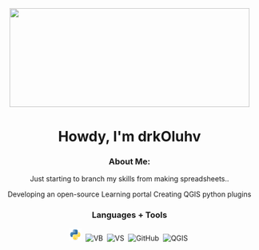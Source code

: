 <div id="header" align="center">
  <img src="https://i.giphy.com/media/iFkHQLzYA09Zm/giphy.webp" width="480" height="198"/>

  # Howdy, I'm drkOluhv


### About Me:
Just starting to branch my skills from making spreadsheets..

Developing an open-source Learning portal
Creating QGIS python plugins

### Languages + Tools

<div>
  <img src="https://raw.githubusercontent.com/devicons/devicon/1119b9f84c0290e0f0b38982099a2bd027a48bf1/icons/python/python-original.svg" title="Python" alt="Python" width="25" height="25"/>&nbsp;
  <img src="https://upload.wikimedia.org/wikipedia/commons/4/40/VB.NET_Logo.svg" title="VB" alt="VB" width="25" height="25"/>&nbsp;
  <image src="https://raw.githubusercontent.com/devicons/devicon/1119b9f84c0290e0f0b38982099a2bd027a48bf1/icons/vscode/vscode-original.svg" title="VS" alt="VS" width="25" height="25"/>&nbsp;
  <image src="https://raw.githubusercontent.com/devicons/devicon/1119b9f84c0290e0f0b38982099a2bd027a48bf1/icons/github/github-original.svg" title="GitHub" alt="GitHub" width="25" height="25"/>&nbsp;
  <img src="https://upload.wikimedia.org/wikipedia/commons/9/91/QGIS_logo_new.svg" title="QGIS" alt="QGIS" width="25" height="25"/>&nbsp;
                                                                                                                                 </div>
   
<!--
 ![Linkedin Badge](https://camo.githubusercontent.com/66827c53581cfee18c55618697d74a3c6167932d3c1980fba2019ef7a3e553b0/68747470733a2f2f696d672e736869656c64732e696f2f62616467652f2d507974686f6e2d626c61636b3f7374796c653d666c61742d737175617265266c6f676f3d507974686f6e)
 ![MySQL Badge](https://camo.githubusercontent.com/1a085b81c0ac63ef70d22ee1a67560c1bdd5c42038ba20d129d89e7de5603953/68747470733a2f2f696d672e736869656c64732e696f2f62616467652f2d4d7953514c2d626c61636b3f7374796c653d666c61742d737175617265266c6f676f3d6d7973716c)
![Top Langs](https://github-readme-stats.vercel.app/api/top-langs/?username=drkOluhv&layout=compact&theme=vision-friendly-dark)](https://github.com/anuraghazra/github-readme-stats)
-->
